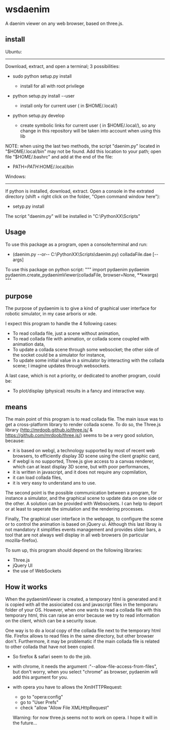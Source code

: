 wsdaenim
========

A daenim viewer on any web browser, based on three.js.


install
-------

Ubuntu:
_______

Download, extract, and open a terminal; 3 possibilities:

* sudo python setup.py install
    - install for all with root privilege

* python setup.py install --user
    - install only for current user ( in $HOME/.local/)

* python setup.py develop
    - create symbolic links for current user ( in $HOME/.local/), so any change in this
      repository will be taken into account when using this lib

NOTE: when using the last two methods, the script "daenim.py" located in
"$HOME/.local/bin" may not be found. Add this location to your path; open file
"$HOME/.bashrc" and add at the end of the file:

* PATH=$PATH:$HOME/.local/bin

Windows:
________

If python is installed, download, extract.
Open a console in the extrated directory (shift + right click on the folder, "Open command window here"):

* setyp.py install

The script "daenim.py" will be installed in "C:\PythonXX\Scripts\"


Usage
-----

To use this package as a program, open a console/terminal and run:

* (daenim.py --or-- C:\PythonXX\Scripts\daenim.py) colladaFile.dae [--args]


To use this package on python script:
"""
import pydaenim
pydaenim
pydaenim.create_pydaenimViewer(colladaFile, browser=None, **kwargs)
"""


purpose
-------

The purpose of pydaenim is to give a kind of graphical user interface
for robotic simulator, in my case arboris or xde.

I expect this program to handle the 4 following cases:

* To read collada file, just a scene without animation,
* To read collada file with animation, or collada scene coupled with animation data,
* To update a collada scene through some websocket; the other side of the socket could be a simulator for instance,
* To update some initial value in a simulator by interacting with the collada scene; I imagine updates through websockets.

A last case, which is not a priority, or dedicated to another program, could be:

* To plot/display (physical) results in a fancy and interactive way.


means
-----

The main point of this program is to read collada file. The main issue was to get
a cross-platform library to render collada scene. To do so, the
Three.js library (http://mrdoob.github.io/three.js/ & https://github.com/mrdoob/three.js/)
seems to be a very good solution, because:

* it is based on webgl, a technology supported by most of recent web browsers, to efficiently display 3D scene using the client graphic card,
* if webgl is no supported, Three.js give access to a canvas renderer, which can at least display 3D scene, but with poor performances,
* it is written in javascript, and it does not require any copmilation,
* it can load collada files,
* it is very easy to understand ans to use.

The second point is the possible communication between a program, for instance a simulator, and the
graphical scene to update data on one side or the other. A solution can be provided with
Websockets.
I can help to deport or at least to seperate the simulation and the rendering processes.

Finally, The graphical user interface in the webpage, to configure the scene or to control
the animation is based on jQuery ui. Although this last libray is not mandatory it
simplifies events management and provides slider bars, a tool that are not always
well display in all web browsers (in particular mozilla-firefox).

To sum up, this program should depend on the following libraries:

* Three.js
* jQuery UI
* the use of WebSockets


How it works
------------

When the pydaenimViewer is created, a temporary html is generated and it is copied with all the
assiociated css and javascript files in the temporaru folder of your OS. However, when one wants
to read a collada file with this temporary html, this can raise an error because we try to read
information on the client, which can be a security issue.

One way is to do a local copy of the collada file next to the temporary html file.
Firefox allows to read files in the same directory, but other browser don't.
Furthermore, it may be problematic if the main collada file is related to other
collada that have not been copied.

* So firefox & safari seem to do the job.

* with chrome, it needs the argument :"--allow-file-access-from-files", but don't worry,
  when you select "chrome" as browser, pydaenim will add this argument for you.

* with opera you have to allows the XmlHTTPRequest:
    - go to "opera:config"
    - go to "User Prefs"
    - check "allow "Allow File XMLHttpRequest"

    Warning: for now three.js seems not to work on opera. I hope it will in the future...




